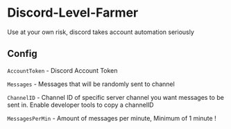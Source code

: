 # Discord-Level-Farmer

Use at your own risk, discord takes account automation seriously

## Config

`AccountToken` - Discord Account Token

`Messages` - Messages that will be randomly sent to channel

`ChannelID` - Channel ID of specific server channel you want messages to be sent in. Enable developer tools to copy a channelID

`MessagesPerMin` - Amount of messages per minute, Minimum of 1 minute !
